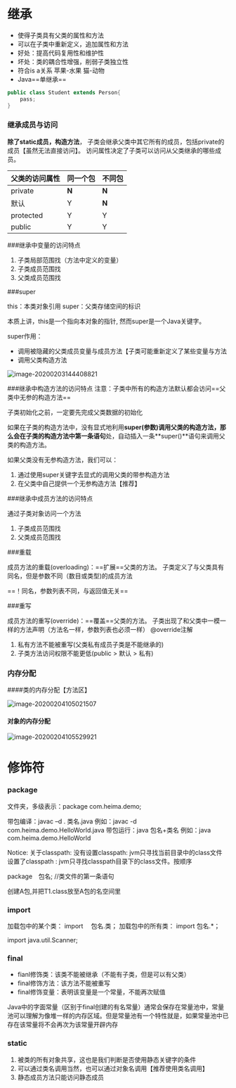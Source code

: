 # 继承

- 使得子类具有父类的属性和方法
- 可以在子类中重新定义，追加属性和方法
- 好处：提高代码复用性和维护性
- 坏处：类的耦合性增强，削弱子类独立性
- 符合is a关系 苹果-水果 猫-动物
- Java==单继承==

```java
public class Student extends Person{
	pass;
}
```

### 继承成员与访问

**除了static成员，构造方法**，
子类会继承父类中其它所有的成员，包括private的成员【虽然无法直接访问】。
访问属性决定了子类可以访问从父类继承的哪些成员。

| 父类的访问属性 | 同一个包 | 不同包 |
| -------------- | -------- | ------ |
| private        | **N**    | **N**  |
| 默认           | Y        | **N**  |
| protected      | Y        | Y      |
| public         | Y        | Y      |

###继承中变量的访问特点
1. 子类局部范围找（方法中定义的变量）
2. 子类成员范围找
3. 父类成员范围找

###super

this：本类对象引用
super：父类存储空间的标识

本质上讲，this是一个指向本对象的指针, 然而super是一个Java关键字。

super作用：

- 调用被隐藏的父类成员变量与成员方法【子类可能重新定义了某些变量与方法
- 调用父类构造方法

![image-20200203144408821](C:\Users\Hery\Desktop\GitHub\java\image\image-20200203144408821.png)

###继承中构造方法的访问特点
注意：子类中所有的构造方法默认都会访问==父类中无参的构造方法==  

子类初始化之前，一定要先完成父类数据的初始化

如果在子类的构造方法中，没有显式地利用**super(参数)**调用父类的构造方法，那么会在子类的构造方法中**第一条语句**处，自动插入一条**super()**语句来调用父类的构造方法。

如果父类没有无参构造方法，我们可以：
1. 通过使用super关键字去显式的调用父类的带参构造方法
2. 在父类中自己提供一个无参构造方法【推荐】

###继承中成员方法的访问特点

通过子类对象访问一个方法
1. 子类成员范围找
2. 父类成员范围找

###重载

成员方法的重载(overloading)：==扩展==父类的方法。 
	子类定义了与父类具有同名，但是参数不同（数目或类型)的成员方法

==！同名，参数列表不同，与返回值无关==

###重写

成员方法的重写(override)：==覆盖==父类的方法。 
	子类出现了和父类中一模一样的方法声明（方法名一样，参数列表也必须一样）
@override注解

1. 私有方法不能被重写(父类私有成员子类是不能继承的)
2. 子类方法访问权限不能更低(public > 默认 > 私有)

### 内存分配

####类的内存分配【方法区】

![image-20200204105021507](C:\Users\Hery\Desktop\GitHub\java\image\image-20200204105021507.png)

#### 对象的内存分配

![image-20200204105529921](C:\Users\Hery\Desktop\GitHub\java\image\image-20200204105529921.png)



# 修饰符

### package

文件夹，多级表示：package com.heima.demo;  

带包编译：javac –d . 类名.java
例如：javac -d  com.heima.demo.HelloWorld.java
带包运行：java 包名+类名
例如：java com.heima.demo.HelloWorld  

Notice: 关于classpath:
没有设置classpath: jvm只寻找当前目录中的class文件
设置了classpath : jvm只寻找classpath目录下的class文件。按顺序

package　包名; //类文件的第一条语句

创建A包,并把T1.class放至A包的名空间里

### import
加载包中的某个类：  import 　包名.类；
加载包中的所有类：  import      包名.*；

import java.util.Scanner;  


### final

- fianl修饰类：该类不能被继承（不能有子类，但是可以有父类）
- final修饰方法：该方法不能被重写
- final修饰变量：表明该变量是一个常量，不能再次赋值

Java中的字面常量（区别于final创建的有名常量）通常会保存在常量池中，常量池可以理解为像堆一样的内存区域。但是常量池有一个特性就是，如果常量池中已存在该常量将不会再次为该常量开辟内存

### static

1. 被类的所有对象共享，这也是我们判断是否使用静态关键字的条件
2. 可以通过类名调用当然，也可以通过对象名调用【推荐使用类名调用】
3. 静态成员方法只能访问静态成员

